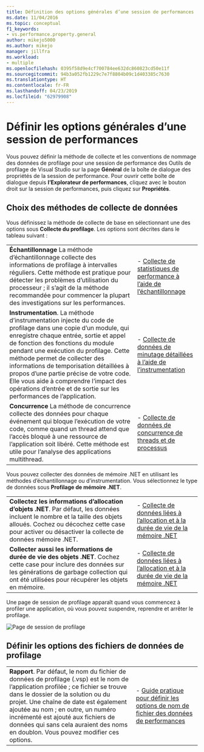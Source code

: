 ```yaml
---
title: Définition des options générales d’une session de performances | Microsoft Docs
ms.date: 11/04/2016
ms.topic: conceptual
f1_keywords:
- vs.performance.property.general
author: mikejo5000
ms.author: mikejo
manager: jillfra
ms.workload:
- multiple
ms.openlocfilehash: 0395f58d9e4cf700784ee632dc860823cd50e11f
ms.sourcegitcommit: 94b3a052fb1229c7e7f8804b09c1d403385c7630
ms.translationtype: HT
ms.contentlocale: fr-FR
ms.lasthandoff: 04/23/2019
ms.locfileid: "62979908"
---
```

# <a name="set-general-performance-session-options"></a>Définir les options générales d’une session de performances

Vous pouvez définir la méthode de collecte et les conventions de nommage des données de profilage pour une session de performance des Outils de profilage de Visual Studio sur la page **Général** de la boîte de dialogue des propriétés de la session de performance. Pour ouvrir cette boîte de dialogue depuis **l’Explorateur de performances**, cliquez avec le bouton droit sur la session de performances, puis cliquez sur **Propriétés**.

## <a name="choosing-data-collection-methods"></a>Choix des méthodes de collecte de données

Vous définissez la méthode de collecte de base en sélectionnant une des options sous **Collecte du profilage**. Les options sont décrites dans le tableau suivant :

|||
|-|-|
|**Échantillonnage** La méthode d’échantillonnage collecte des informations de profilage à intervalles réguliers. Cette méthode est pratique pour détecter les problèmes d’utilisation du processeur ; il s’agit de la méthode recommandée pour commencer la plupart des investigations sur les performances.|- [Collecte de statistiques de performance à l’aide de l’échantillonnage](../profiling/collecting-performance-statistics-by-using-sampling.md)|
|**Instrumentation**. La méthode d’instrumentation injecte du code de profilage dans une copie d’un module, qui enregistre chaque entrée, sortie et appel de fonction des fonctions du module pendant une exécution du profilage. Cette méthode permet de collecter des informations de temporisation détaillées à propos d’une partie précise de votre code. Elle vous aide à comprendre l’impact des opérations d’entrée et de sortie sur les performances de l’application.|- [Collecte de données de minutage détaillées à l’aide de l’instrumentation](../profiling/collecting-detailed-timing-data-by-using-instrumentation.md)|
|**Concurrence** La méthode de concurrence collecte des données pour chaque événement qui bloque l’exécution de votre code, comme quand un thread attend que l’accès bloqué à une ressource de l’application soit libéré. Cette méthode est utile pour l’analyse des applications multithread.|- [Collecte de données de concurrence de threads et de processus](../profiling/collecting-thread-and-process-concurrency-data.md)|

 Vous pouvez collecter des données de mémoire .NET en utilisant les méthodes d’échantillonnage ou d’instrumentation. Vous sélectionnez le type de données sous **Profilage de mémoire .NET**.

|||
|-|-|
|**Collectez les informations d’allocation d’objets .NET**. Par défaut, les données incluent le nombre et la taille des objets alloués. Cochez ou décochez cette case pour activer ou désactiver la collecte de données mémoire .NET. |- [Collecte de données liées à l’allocation et à la durée de vie de la mémoire .NET](../profiling/collecting-dotnet-memory-allocation-and-lifetime-data.md)|
|**Collecter aussi les informations de durée de vie des objets .NET**. Cochez cette case pour inclure des données sur les générations de garbage collection qui ont été utilisées pour récupérer les objets en mémoire.|- [Collecte de données liées à l’allocation et à la durée de vie de la mémoire .NET](../profiling/collecting-dotnet-memory-allocation-and-lifetime-data.md) |

 Une page de session de profilage apparaît quand vous commencez à profiler une application, où vous pouvez suspendre, reprendre et arrêter le profilage.

 ![Page de session de profilage](../profiling/media/prof_profilingsessionpage.png "PROF_ProfilingSessionPage")

## <a name="set-profiling-data-file-options"></a>Définir les options des fichiers de données de profilage

|||
|-|-|
|**Rapport**. Par défaut, le nom du fichier de données de profilage (.vsp) est le nom de l’application profilée ; ce fichier se trouve dans le dossier de la solution ou du projet. Une chaîne de date est également ajoutée au nom ; en outre, un numéro incrémenté est ajouté aux fichiers de données qui sans cela auraient des noms en doublon. Vous pouvez modifier ces options.|- [Guide pratique pour définir les options de nom de fichier des données de performances](../profiling/how-to-set-performance-data-file-name-options.md)|